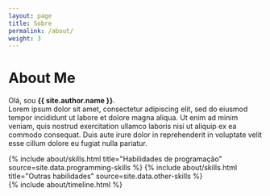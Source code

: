 ```yaml
---
layout: page
title: Sobre
permalink: /about/
weight: 3
---
```


# **About Me**

Olá, sou **{{ site.author.name }}**.<br>
Lorem ipsum dolor sit amet, consectetur adipiscing elit, sed do eiusmod tempor incididunt ut labore et dolore magna aliqua. Ut enim ad minim veniam, quis nostrud exercitation ullamco laboris nisi ut aliquip ex ea commodo consequat. Duis aute irure dolor in reprehenderit in voluptate velit esse cillum dolore eu fugiat nulla pariatur.

<div class="row">
{% include about/skills.html title="Habilidades de programação" source=site.data.programming-skills %}
{% include about/skills.html title="Outras habilidades" source=site.data.other-skills %}
</div>

<div class="row">
{% include about/timeline.html %}
</div>